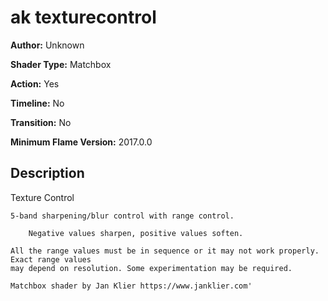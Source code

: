 # ak texturecontrol

**Author:** Unknown

**Shader Type:** Matchbox

**Action:** Yes

**Timeline:** No

**Transition:** No

**Minimum Flame Version:** 2017.0.0


## Description
Texture Control

	5-band sharpening/blur control with range control.

        Negative values sharpen, positive values soften. 

	All the range values must be in sequence or it may not work properly. Exact range values 
	may depend on resolution. Some experimentation may be required.
	
	Matchbox shader by Jan Klier https://www.janklier.com'
        
